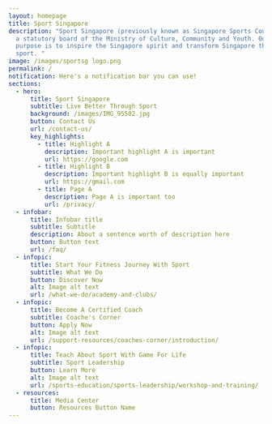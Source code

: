 ```yaml
---
layout: homepage
title: Sport Singapore
description: "Sport Singapore (previously known as Singapore Sports Council) is
  a statutory board of the Ministry of Culture, Community and Youth. Our core
  purpose is to inspire the Singapore spirit and transform Singapore through
  sport. "
image: /images/sportsg logo.png
permalink: /
notification: Here's a notification bar you can use!
sections:
  - hero:
      title: Sport Singapore
      subtitle: Live Better Through Sport
      background: /images/IMG_95502.jpg
      button: Contact Us
      url: /contact-us/
      key_highlights:
        - title: Highlight A
          description: Important highlight A is important
          url: https://google.com
        - title: Highlight B
          description: Important highlight B is equally important
          url: https://gmail.com
        - title: Page A
          description: Page A is important too
          url: /privacy/
  - infobar:
      title: Infobar title
      subtitle: Subtitle
      description: About a sentence worth of description here
      button: Button text
      url: /faq/
  - infopic:
      title: Start Your Fitness Journey With Sport
      subtitle: What We Do
      button: Discover Now
      alt: Image alt text
      url: /what-we-do/academy-and-clubs/
  - infopic:
      title: Become A Certified Coach
      subtitle: Coache's Corner
      button: Apply Now
      alt: Image alt text
      url: /support-resources/coaches-corner/introduction/
  - infopic:
      title: Teach About Sport With Game For Life
      subtitle: Sport Leadership
      button: Learn More
      alt: Image alt text
      url: /sports-education/sports-leadership/workshop-and-training/
  - resources:
      title: Media Center
      button: Resources Button Name
---
```

